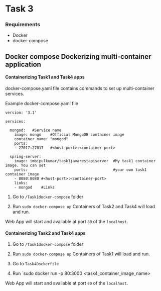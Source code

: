 # Task 3



### Requirements

- Docker
- docker-compose

## Docker compose Dockerizing multi-container application

#### Containerizing Task1 and Task4 apps

docker-compose.yaml file contains commands to set up multi-container services.

Example docker-compose.yaml file

```
version: '3.1'

services:

  mongod:	#Service name
    image: mongo	#Official MongoDB container image
    container_name: "mongod"
    ports:
    - 27017:27017	#<host-port>:<container-port>

  spring-server:
    image: imbipulkumar/task1javarestapiserver	#My task1 container image. You can set
    ports:                                      #your own task1 container image
    - 8080:8080	#<host-port>:<container-port>
    links:
    - mongod	#Links
```

1. Go to `/Task1docker-compose` folder

2. Run `sudo docker-compose up`
Containers of Task2 and Task4 will load and run.

Web App will start and available at port `80` of the `localhost`.

#### Containerizing Task2 and Task4 apps

1. Go to `/Task1docker-compose` folder

2. Run `sudo docker-compose up`
Containers of Task1 will load and run.

3. Go to `Task4Dockerfile`

4. Run `sudo docker run -p 80:3000 <task4_container_image_name>

Web App will start and available at port `80` of the `localhost`.

